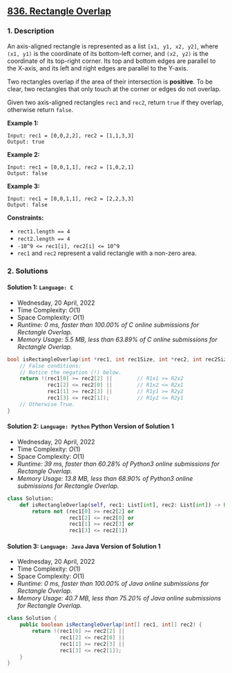 ## [836. Rectangle Overlap](https://leetcode.com/problems/rectangle-overlap/)

### 1. Description

An axis-aligned rectangle is represented as a list `[x1, y1, x2, y2]`, where `(x1, y1)` is the coordinate of its bottom-left corner, and `(x2, y2)` is the coordinate of its top-right corner. Its top and bottom edges are parallel to the X-axis, and its left and right edges are parallel to the Y-axis.

Two rectangles overlap if the area of their intersection is **positive**. To be clear, two rectangles that only touch at the corner or edges do not overlap.

Given two axis-aligned rectangles `rec1` and `rec2`, return `true` if they overlap, otherwise return `false`.

**Example 1:**

```
Input: rec1 = [0,0,2,2], rec2 = [1,1,3,3]
Output: true
```

**Example 2:**

```
Input: rec1 = [0,0,1,1], rec2 = [1,0,2,1]
Output: false
```

**Example 3:**

```
Input: rec1 = [0,0,1,1], rec2 = [2,2,3,3]
Output: false
```

**Constraints:**

- `rect1.length == 4`
- `rect2.length == 4`
- `-10^9 <= rec1[i], rec2[i] <= 10^9`
- `rec1` and `rec2` represent a valid rectangle with a non-zero area.

### 2. Solutions

#### Solution 1: `Language: C`

- Wednesday, 20 April, 2022
- Time Complexity: $O(1)$
- Space Complexity: $O(1)$
- *Runtime: 0 ms, faster than 100.00% of C online submissions for Rectangle Overlap.*
- *Memory Usage: 5.5 MB, less than 63.89% of C online submissions for Rectangle Overlap.*

```C
bool isRectangleOverlap(int *rec1, int rec1Size, int *rec2, int rec2Size) {
    // False conditions:
    // Notice the negation (!) below.
    return !(rec1[0] >= rec2[2] ||        // R1x1 >= R2x2
             rec1[2] <= rec2[0] ||        // R1x2 <= R2x1
             rec1[1] >= rec2[3] ||        // R1y1 >= R2y2
             rec1[3] <= rec2[1]);         // R1y2 <= R2y1
    // Otherwise True.
}
```

#### Solution 2: `Language: Python` Python Version of Solution 1

- Wednesday, 20 April, 2022
- Time Complexity: $O(1)$
- Space Complexity: $O(1)$
- *Runtime: 39 ms, faster than 60.28% of Python3 online submissions for Rectangle Overlap.*
- *Memory Usage: 13.8 MB, less than 68.90% of Python3 online submissions for Rectangle Overlap.*

```py
class Solution:
    def isRectangleOverlap(self, rec1: List[int], rec2: List[int]) -> bool:
        return not (rec1[0] >= rec2[2] or
                    rec1[2] <= rec2[0] or
                    rec1[1] >= rec2[3] or
                    rec1[3] <= rec2[1])
```

#### Solution 3: `Language: Java` Java Version of Solution 1

- Wednesday, 20 April, 2022
- Time Complexity: $O(1)$
- Space Complexity: $O(1)$
- *Runtime: 0 ms, faster than 100.00% of Java online submissions for Rectangle Overlap.*
- *Memory Usage: 40.7 MB, less than 75.20% of Java online submissions for Rectangle Overlap.*

```Java
class Solution {
    public boolean isRectangleOverlap(int[] rec1, int[] rec2) {
        return !(rec1[0] >= rec2[2] ||
                 rec1[2] <= rec2[0] ||
                 rec1[1] >= rec2[3] ||
                 rec1[3] <= rec2[1]);
    }
}
```
